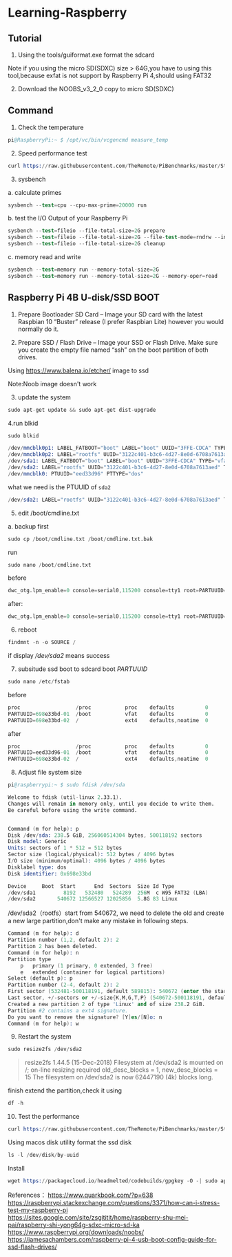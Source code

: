 # Learning-Raspberry

## Tutorial


1. Using the tools/guiformat.exe format the sdcard

Note if you using the micro SD(SDXC) size > 64G,you have to using this tool,because exfat is not support by Raspberry Pi 4,should using FAT32


2. Download the NOOBS_v3_2_0 copy to micro SD(SDXC)


## Command

1. Check the temperature
```s
pi@RaspberryPi:~ $ /opt/vc/bin/vcgencmd measure_temp
```

2. Speed performance test
```s
curl https://raw.githubusercontent.com/TheRemote/PiBenchmarks/master/Storage.sh | sudo bash
```

3. sysbench

a. calculate primes
```s
sysbench --test=cpu --cpu-max-prime=20000 run
```
b. test the I/O Output of your Raspberry Pi
```s
sysbench --test=fileio --file-total-size=2G prepare
sysbench --test=fileio --file-total-size=2G --file-test-mode=rndrw --init-rng=on --max-time=300 --max-requests=0 run
sysbench --test=fileio --file-total-size=2G cleanup
```

c. memory read and write
```s
sysbench --test=memory run --memory-total-size=2G
sysbench --test=memory run --memory-total-size=2G --memory-oper=read
```


## Raspberry Pi 4B  U-disk/SSD BOOT

1. Prepare Bootloader SD Card – Image your SD card with the latest Raspbian 10 “Buster” release (I prefer Raspbian Lite) however you would normally do it.

2. Prepare SSD / Flash Drive – Image your SSD or Flash Drive. Make sure you create the empty file named “ssh” on the boot partition of both drives.

Using https://www.balena.io/etcher/ image to ssd

Note:Noob image doesn't work

3. update the system
```s
sudo apt-get update && sudo apt-get dist-upgrade
```

4.run blkid
```s
sudo blkid
```

```s
/dev/mmcblk0p1: LABEL_FATBOOT="boot" LABEL="boot" UUID="3FFE-CDCA" TYPE="vfat" PARTUUID="eed33d96-01"
/dev/mmcblk0p2: LABEL="rootfs" UUID="3122c401-b3c6-4d27-8e0d-6708a7613aed" TYPE="ext4" PARTUUID="eed33d96-02"
/dev/sda1: LABEL_FATBOOT="boot" LABEL="boot" UUID="3FFE-CDCA" TYPE="vfat" PARTUUID="698e33bd-01"
/dev/sda2: LABEL="rootfs" UUID="3122c401-b3c6-4d27-8e0d-6708a7613aed" TYPE="ext4" PARTUUID="698e33bd-02"
/dev/mmcblk0: PTUUID="eed33d96" PTTYPE="dos"
```
what we need is the PTUUID of `sda2`


```s
/dev/sda2: LABEL="rootfs" UUID="3122c401-b3c6-4d27-8e0d-6708a7613aed" TYPE="ext4" PARTUUID="698e33bd-02"
```

5. edit /boot/cmdline.txt

a. backup first

```s
sudo cp /boot/cmdline.txt /boot/cmdline.txt.bak
```
run
```s
sudo nano /boot/cmdline.txt
```
before
```s
dwc_otg.lpm_enable=0 console=serial0,115200 console=tty1 root=PARTUUID=eed33d96-02 rootfstype=ext4 elevator=deadline fsck.repair=yes rootwait quiet splash plymouth.ignore-serial-consoles

```
after:
```s
dwc_otg.lpm_enable=0 console=serial0,115200 console=tty1 root=PARTUUID=698e33bd-02 rootfstype=ext4 elevator=deadline fsck.repair=yes rootwait quiet splash plymouth.ignore-serial-consoles

```

6. reboot 
```s
findmnt -n -o SOURCE /
```
if display */dev/sda2* means success





7. subsitude ssd boot to sdcard boot *PARTUUID*

```s
sudo nano /etc/fstab
```

before
```s
proc                  /proc           proc    defaults          0       0
PARTUUID=698e33bd-01  /boot           vfat    defaults          0       2
PARTUUID=698e33bd-02  /               ext4    defaults,noatime  0       1
```
after

```s
proc                  /proc           proc    defaults          0       0
PARTUUID=eed33d96-01  /boot           vfat    defaults          0       2
PARTUUID=698e33bd-02  /               ext4    defaults,noatime  0       1
```



8.  Adjust file system size

```S
pi@raspberrypi:~ $ sudo fdisk /dev/sda
```

```s
Welcome to fdisk (util-linux 2.33.1).
Changes will remain in memory only, until you decide to write them.
Be careful before using the write command.


Command (m for help): p
Disk /dev/sda: 238.5 GiB, 256060514304 bytes, 500118192 sectors
Disk model: Generic         
Units: sectors of 1 * 512 = 512 bytes
Sector size (logical/physical): 512 bytes / 4096 bytes
I/O size (minimum/optimal): 4096 bytes / 4096 bytes
Disklabel type: dos
Disk identifier: 0x698e33bd

Device     Boot  Start      End  Sectors  Size Id Type
/dev/sda1         8192   532480   524289  256M  c W95 FAT32 (LBA)
/dev/sda2       540672 12566527 12025856  5.8G 83 Linux

```

/dev/sda2（rootfs）start from 540672, we need to delete the old and create a new large partition,don't make any mistake in following steps.

```s
Command (m for help): d
Partition number (1,2, default 2): 2
Partition 2 has been deleted.
Command (m for help): n
Partition type
    p   primary (1 primary, 0 extended, 3 free)
    e   extended (container for logical partitions)
Select (default p): p
Partition number (2-4, default 2): 2
First sector (532481-500118191, default 589815): 540672 (enter the start value exactly as it was, the default will be wrong)
Last sector, +/-sectors or +/-size{K,M,G,T,P} (540672-500118191, default 500118191): (press enter to accept default which is the full disk)
Created a new partition 2 of type 'Linux' and of size 238.2 GiB.
Partition #2 contains a ext4 signature.
Do you want to remove the signature? [Y]es/[N]o: n 
Command (m for help): w
```

9. Restart the system 
```s
sudo resize2fs /dev/sda2
```


> resize2fs 1.44.5 (15-Dec-2018)
> Filesystem at /dev/sda2 is mounted on /; on-line resizing required
> old_desc_blocks = 1, new_desc_blocks = 15
> The filesystem on /dev/sda2 is now 62447190 (4k) blocks long.


finish extend the partition,check it using
```s
df -h
```

10. Test the performance  

```s
curl https://raw.githubusercontent.com/TheRemote/PiBenchmarks/master/Storage.sh | sudo bash
```


Using macos disk utility format the ssd disk 
```s
ls -l /dev/disk/by-uuid
```

Install
```s
wget https://packagecloud.io/headmelted/codebuilds/gpgkey -O -| sudo apt-key
```





References：
https://www.quarkbook.com/?p=638  
https://raspberrypi.stackexchange.com/questions/3371/how-can-i-stress-test-my-raspberry-pi  
https://sites.google.com/site/zsgititit/home/raspberry-shu-mei-pai/raspberry-shi-yong64g-sdxc-micro-sd-ka  
https://www.raspberrypi.org/downloads/noobs/
https://jamesachambers.com/raspberry-pi-4-usb-boot-config-guide-for-ssd-flash-drives/